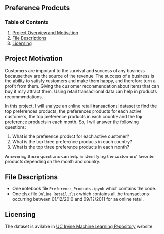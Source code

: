 ## Preference Prodcuts

### Table of Contents

1. [Project Overview and Motivation](#motivation)
2. [File Descriptions](#files)
3. [Licensing](#licensing)


## Project Motivation<a name="motivation"></a>
Customers are important to the survival and success of any business because they are the source of the revenue. The success of a business is the ability to satisfy customers and make them happy, and therefore turn a profit from them. Giving the customer recommendation about items that can buy it may attract them. Using retail transactional data can help in products recommendations. 

In this project, I will analyze an online retail transactional dataset to find the top preferences products, the preferences products for each active customers, the top preference products in each country and the top preference products in each month. So, I will answer the following questions:

1. What is the preference product for each active customer?
2. What is the top three preference products in each country?
3. What is the top three preference products in each month?

Answering these questions can help in identifying the customers’ favorite products depending on the month and country.


## File Descriptions <a name="files"></a>
- One notebook file `Preference_Prodcuts.ipynb` which contains the code. 
- One xlsx file `Online Retail.xlsx` which contains all the transactions occurring between 01/12/2010 and 09/12/2011 for an online retail.
 
 
## Licensing <a name="licensing"></a>
The dataset is avilable in [UC Irvine Machine Learning Repository](https://archive.ics.uci.edu/ml/datasets/Online+Retail) website. 